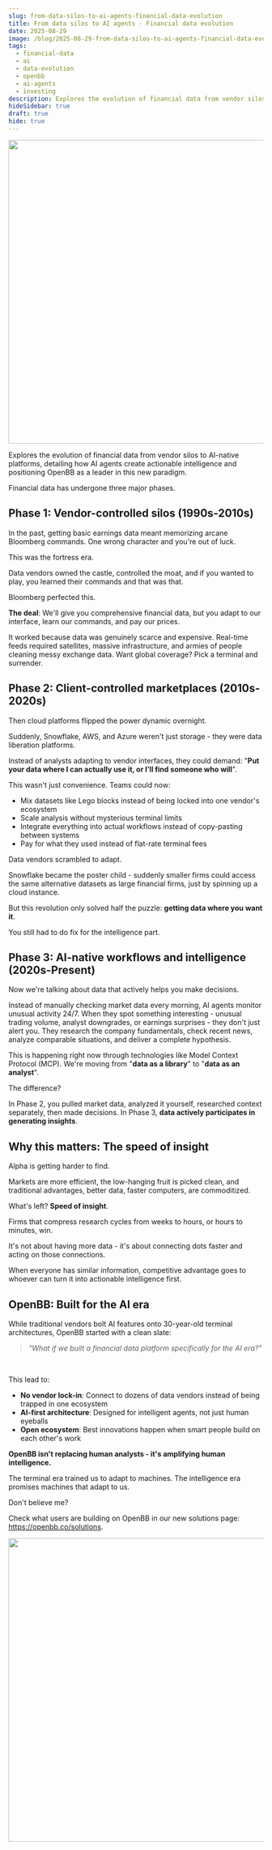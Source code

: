 ```yaml
---
slug: from-data-silos-to-ai-agents-financial-data-evolution
title: From data silos to AI agents - Financial data evolution
date: 2025-08-29
image: /blog/2025-08-29-from-data-silos-to-ai-agents-financial-data-evolution
tags:
  - financial-data
  - ai
  - data-evolution
  - openbb
  - ai-agents
  - investing
description: Explores the evolution of financial data from vendor silos to AI-native platforms, detailing how AI agents create actionable intelligence and positioning OpenBB as a leader in this new paradigm.
hideSidebar: true
draft: true
hide: true
---
```


<p align="center">
    <img width="600" src="/blog/
    2025-08-29-from-data-silos-to-ai-agents-financial-data-evolution.png" />
</p>

Explores the evolution of financial data from vendor silos to AI-native platforms, detailing how AI agents create actionable intelligence and positioning OpenBB as a leader in this new paradigm.

<!-- truncate -->

<div style={{borderTop: '1px solid #0088CC', margin: '1.5em 0'}} />

Financial data has undergone three major phases.

## Phase 1: Vendor-controlled silos (1990s-2010s)

In the past, getting basic earnings data meant memorizing arcane Bloomberg commands. One wrong character and you're out of luck.

This was the fortress era.

Data vendors owned the castle, controlled the moat, and if you wanted to play, you learned their commands and that was that.

Bloomberg perfected this.

**The deal**: We'll give you comprehensive financial data, but you adapt to our interface, learn our commands, and pay our prices.

It worked because data was genuinely scarce and expensive. Real-time feeds required satellites, massive infrastructure, and armies of people cleaning messy exchange data. Want global coverage? Pick a terminal and surrender.

## Phase 2: Client-controlled marketplaces (2010s-2020s)

Then cloud platforms flipped the power dynamic overnight.

Suddenly, Snowflake, AWS, and Azure weren't just storage - they were data liberation platforms.

Instead of analysts adapting to vendor interfaces, they could demand: "**Put your data where I can actually use it, or I'll find someone who will**".

This wasn't just convenience. Teams could now:

- Mix datasets like Lego blocks instead of being locked into one vendor's ecosystem
- Scale analysis without mysterious terminal limits
- Integrate everything into actual workflows instead of copy-pasting between systems
- Pay for what they used instead of flat-rate terminal fees

Data vendors scrambled to adapt.

Snowflake became the poster child - suddenly smaller firms could access the same alternative datasets as large financial firms, just by spinning up a cloud instance.

But this revolution only solved half the puzzle: **getting data where you want it**.

You still had to do fix for the intelligence part.

## Phase 3: AI-native workflows and intelligence (2020s-Present)

Now we're talking about data that actively helps you make decisions.

Instead of manually checking market data every morning, AI agents monitor unusual activity 24/7. When they spot something interesting - unusual trading volume, analyst downgrades, or earnings surprises - they don't just alert you. They research the company fundamentals, check recent news, analyze comparable situations, and deliver a complete hypothesis.

This is happening right now through technologies like Model Context Protocol (MCP). We're moving from "**data as a library**" to "**data as an analyst**".

The difference?

In Phase 2, you pulled market data, analyzed it yourself, researched context separately, then made decisions. In Phase 3, **data actively participates in generating insights**.

## Why this matters: The speed of insight

Alpha is getting harder to find.

Markets are more efficient, the low-hanging fruit is picked clean, and traditional advantages, better data, faster computers, are commoditized.

What's left? **Speed of insight**.

Firms that compress research cycles from weeks to hours, or hours to minutes, win.

It's not about having more data - it's about connecting dots faster and acting on those connections.

When everyone has similar information, competitive advantage goes to whoever can turn it into actionable intelligence first.

## OpenBB: Built for the AI era

While traditional vendors bolt AI features onto 30-year-old terminal architectures, OpenBB started with a clean slate:

> _"What if we built a financial data platform specifically for the AI era?"_

<br />

This lead to:

- **No vendor lock-in**: Connect to dozens of data vendors instead of being trapped in one ecosystem
- **AI-first architecture**: Designed for intelligent agents, not just human eyeballs
- **Open ecosystem**: Best innovations happen when smart people build on each other's work

**OpenBB isn't replacing human analysts - it's amplifying human intelligence.**

The terminal era trained us to adapt to machines. The intelligence era promises machines that adapt to us.

Don't believe me?

Check what users are building on OpenBB in our new solutions page: https://openbb.co/solutions.

<p align="center">
    <img width="600" src="/blog/
    2025-08-29-from-data-silos-to-ai-agents-financial-data-evolution_1.png" />
</p>
